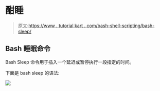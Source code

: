 # 酣睡

> 原文:[https://www . tutorial kart . com/bash-shell-scripting/bash-sleep/](https://www.tutorialkart.com/bash-shell-scripting/bash-sleep/)

## Bash 睡眠命令

Bash Sleep 命令用于插入一个延迟或暂停执行一段指定的时间。

下面是 bash sleep 的语法:

[![](../Images/925da31b32d6bc3827932f6c8afb11bb.png)](https://www.tutorialkart.com/)